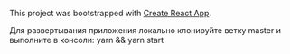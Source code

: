 This project was bootstrapped with [Create React App](https://github.com/facebook/create-react-app).

Для развертывания приложения локально клонируйте ветку master и выполните в консоли:
yarn && yarn start